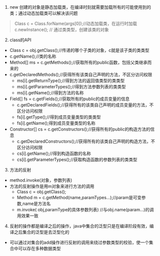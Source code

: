 1. new 创建的对象是静态加载类，在编译时刻就需要加载所有的可能使用到的类；通过动态加载类可以解决该问题
 > Class c = Class.forName(args[0]);//动态加载类，在运行时加载
c.newInstance(); // 通过类类型，创建该类的对象

2. class的API
-  Class c = obj.getClass();//传递的哪个子类的对象，c就是该子类的类类型
- c.getName();//类的名称
- Method[] ms = c.getMethods();//获取所有的public函数，包括父类继承而来的
- c.getDeclaredMethods();//获得所有该类自己声明的方法，不区分访问权限
  - ms[i].getReturnType();//得到方法的返回值类型的类类型
  - ms[i].getParameterTypes();//得到方法参数列表的类类型
  - ms[i].getName();//得到方法的名称
- Field[] fs = c.getFields();//获取所有的public的成员变量的信息
  - c.getDeclaredFields();//获得所有的该类自己声明的成员变量的方法，不区分访问权限
  - fs[i].getType();//得到成员变量类型的类类型
  - fs[i].getName();得到成员变量类型的名称
- Constructor[] cs = c.getConstructors();//获得所有的public的构造方法的信息
  - c.getDeclaredConstructors();//获得所有的该类自己声明的构造方法，不区分访问权限
  - cs[i].getName();//得到构造函数的名称
  - cs[i].getParameterTypes();//获取构造函数的参数列表的类类型
3. 方法的反射
  - method.invoke(对象，参数列表)
  - 方法的反射操作是用m对象来进行方法的调用
    - Class c = obj.getClass();
    - Method m = c.getMethod(name,paramTypes…);//param是可变参数,name是方法名
    - m.invoke( obj,paramType的具体参数列表) //与obj.name(param...)的调用效果一致
4. 反射的操作都是编译之后的操作，java中集合的泛型只是在编译阶段有效，编译之后集合的泛型是去泛型化的
  - 可以通过对集合的add操作进行反射的调用来绕过参数类型的校验，使一个集合中可以存在多种数据类型
